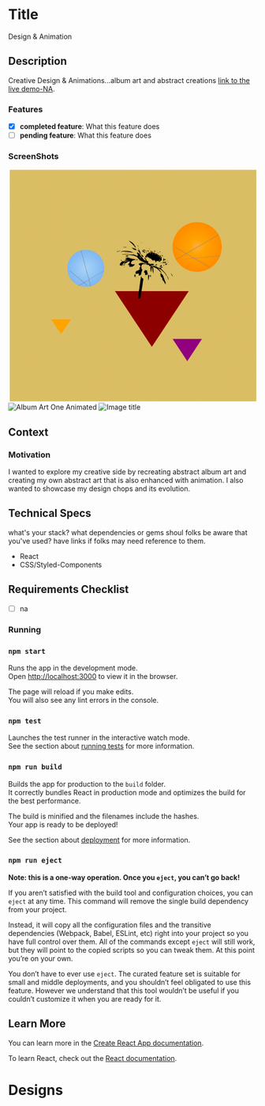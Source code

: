 # Title
Design & Animation

## Description
Creative Design & Animations...album art and abstract creations [link to the live demo-NA](#).

### Features
- [x] **completed feature**: What this feature does
- [ ] **pending feature**: What this feature does
 
### ScreenShots
![Album Art One](src/assets/AlbumArtOne.png)
![Album Art One Animated](src/assets/AlbumArtOne.gif)
![Image title](imagelink.jpg)

## Context
### Motivation

I wanted to explore my creative side by recreating abstract album art and creating my own abstract art that is also enhanced with animation.  I also wanted to showcase my design chops and its evolution.

## Technical Specs 
what's your stack? what dependencies or gems shoul folks be aware that you've used? have links if folks may need reference to them.
- React
- CSS/Styled-Components

## Requirements Checklist
- [ ] na

### Running

### `npm start`

Runs the app in the development mode.<br>
Open [http://localhost:3000](http://localhost:3000) to view it in the browser.

The page will reload if you make edits.<br>
You will also see any lint errors in the console.

### `npm test`

Launches the test runner in the interactive watch mode.<br>
See the section about [running tests](https://facebook.github.io/create-react-app/docs/running-tests) for more information.

### `npm run build`

Builds the app for production to the `build` folder.<br>
It correctly bundles React in production mode and optimizes the build for the best performance.

The build is minified and the filenames include the hashes.<br>
Your app is ready to be deployed!

See the section about [deployment](https://facebook.github.io/create-react-app/docs/deployment) for more information.

### `npm run eject`

**Note: this is a one-way operation. Once you `eject`, you can’t go back!**

If you aren’t satisfied with the build tool and configuration choices, you can `eject` at any time. This command will remove the single build dependency from your project.

Instead, it will copy all the configuration files and the transitive dependencies (Webpack, Babel, ESLint, etc) right into your project so you have full control over them. All of the commands except `eject` will still work, but they will point to the copied scripts so you can tweak them. At this point you’re on your own.

You don’t have to ever use `eject`. The curated feature set is suitable for small and middle deployments, and you shouldn’t feel obligated to use this feature. However we understand that this tool wouldn’t be useful if you couldn’t customize it when you are ready for it.

## Learn More

You can learn more in the [Create React App documentation](https://facebook.github.io/create-react-app/docs/getting-started).

To learn React, check out the [React documentation](https://reactjs.org/).
# Designs

